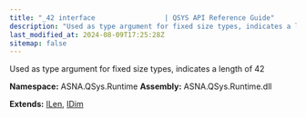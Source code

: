 ```yaml
---
title: "_42 interface                 | QSYS API Reference Guide"
description: "Used as type argument for fixed size types, indicates a length of 42  "
last_modified_at: 2024-08-09T17:25:28Z
sitemap: false
---
```


Used as type argument for fixed size types, indicates a length of 42 

**Namespace:** ASNA.QSys.Runtime
**Assembly:** ASNA.QSys.Runtime.dll

**Extends:** [ILen](/reference/runtime/qsys-runtime/i-len.html), [IDim](/reference/runtime/qsys-runtime/i-dim.html)
<br>
<br>
